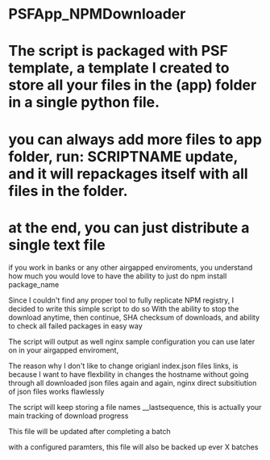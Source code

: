 # PSFApp_NPMDownloader

# The script is packaged with PSF template, a template I created to store all your files in the (app) folder in a single python file.
# you can always add more files to app folder, run: SCRIPTNAME update, and it will repackages itself with all files in the folder.
# at the end, you can just distribute a single text file


if you work in banks or any other airgapped enviroments, you understand how much you would love to have the ability to just do
npm install package_name 



Since I couldn't find any proper tool to fully replicate NPM registry, I decided to write this simple script to do so
With the ability to stop the download anytime, then continue, SHA checksum of downloads, and ability to check all failed packages in easy way



The script will output as well nginx sample configuration you can use later on in your airgapped enviroment, 

The reason why I don't like to change origianl index.json files links, is because I want to have flexbility in changes the hostname without 
going through all downloaded json files again and again, nginx direct subsitiution of json files works flawlessly

The script will keep storing a file names __lastsequence, this is actually your main tracking of download progress

This file will be updated after completing a batch

with a configured paramters, this file will also be backed up ever X batches

